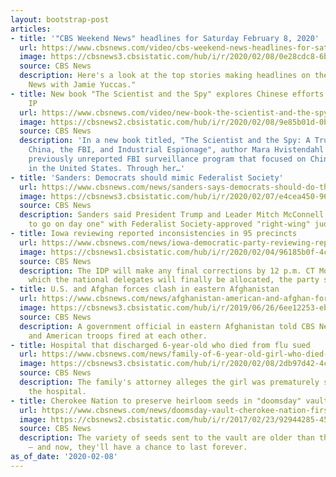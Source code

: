 ```yaml
---
layout: bootstrap-post
articles:
- title: '"CBS Weekend News" headlines for Saturday February 8, 2020'
  url: https://www.cbsnews.com/video/cbs-weekend-news-headlines-for-saturday-february-8-2020/
  image: https://cbsnews3.cbsistatic.com/hub/i/r/2020/02/08/0e28cdc8-6b56-4ef2-926e-4fb28e52f27f/thumbnail/1200x630/ed6e0829c81cb4a2dd721202f420e024/0208-en-headlines-2023923-640x360.jpg
  source: CBS News
  description: Here's a look at the top stories making headlines on the "CBS Weekend
    News with Jamie Yuccas."
- title: New book "The Scientist and the Spy" explores Chinese efforts to steal American
    IP
  url: https://www.cbsnews.com/video/new-book-the-scientist-and-the-spy-explores-chinese-efforts-to-steal-american-ip/
  image: https://cbsnews2.cbsistatic.com/hub/i/r/2020/02/08/9e85b01d-0b3b-4219-af57-0d6a15b93b18/thumbnail/1200x630/5b23980c6ceaab956671f30911eff3b5/0208-cbsn-scientistspynew-2023914-640x360.jpg
  source: CBS News
  description: 'In a new book titled, "The Scientist and the Spy: A True Story of
    China, the FBI, and Industrial Espionage", author Mara Hvistendahl explores a
    previously unreported FBI surveillance program that focused on Chinese scientists
    in the United States. Through her…'
- title: 'Sanders: Democrats should mimic Federalist Society'
  url: https://www.cbsnews.com/news/sanders-says-democrats-should-do-the-same-thing-as-right-wing-federalist-society-in-nominating-federal-judges/
  image: https://cbsnews3.cbsistatic.com/hub/i/r/2020/02/07/e4cea450-96b2-449a-873f-203697c33396/thumbnail/1200x630/dca6ade5b171c7592db851f833e99b6c/gettyimages-1204650056-1.jpg
  source: CBS News
  description: Sanders said President Trump and Leader Mitch McConnell were "ready
    to go on day one" with Federalist Society-approved "right-wing" judges.
- title: Iowa reviewing reported inconsistencies in 95 precincts
  url: https://www.cbsnews.com/news/iowa-democratic-party-reviewing-reported-inconsistencies-in-95-precincts-2020-02-08/
  image: https://cbsnews1.cbsistatic.com/hub/i/r/2020/02/04/96185b0f-4c02-4aa1-93f2-ce5db4f5f1da/thumbnail/1200x630/fb45eac7480066198073a87d8d783059/gettyimages-1204049734.jpg
  source: CBS News
  description: The IDP will make any final corrections by 12 p.m. CT Monday, after
    which the national delegates will finally be allocated, the party said.
- title: U.S. and Afghan forces clash in eastern Afghanistan
  url: https://www.cbsnews.com/news/afghanistan-american-and-afghan-forces-shootout-eastern-nangarhar-province-2020-02-08/
  image: https://cbsnews3.cbsistatic.com/hub/i/r/2019/06/26/6ee12253-eb32-4835-993b-b5e937afd673/thumbnail/1200x630/f46e892a0dad67bed793680137e82b8a/afghanistan-us-troops-993821742.jpg
  source: CBS News
  description: A government official in eastern Afghanistan told CBS News the Afghan
    and American troops fired at each other.
- title: Hospital that discharged 6-year-old who died from flu sued
  url: https://www.cbsnews.com/news/family-of-6-year-old-girl-who-died-from-flu-sues-hospital-that-discharged-her-2020-02-08/
  image: https://cbsnews3.cbsistatic.com/hub/i/r/2020/02/08/2db97d42-4cfa-45cc-aeb4-e9c3e7751406/thumbnail/1200x630/5a373da917b66952709e3f35b1241074/gettyimages-72651697.jpg
  source: CBS News
  description: The family's attorney alleges the girl was prematurely sent home from
    the hospital.
- title: Cherokee Nation to preserve heirloom seeds in "doomsday" vault
  url: https://www.cbsnews.com/news/doomsday-vault-cherokee-nation-first-u-s-tribe-preserve-seeds-arctic-svalbard-norway/
  image: https://cbsnews2.cbsistatic.com/hub/i/r/2017/02/23/92944285-4556-40f5-91be-2335f44a2599/thumbnail/1200x630g2/4c2c79c57863865622c7648a5f85da02/global-seed-vault-513189256.jpg
  source: CBS News
  description: The variety of seeds sent to the vault are older than the United States
    — and now, they'll have a chance to last forever.
as_of_date: '2020-02-08'
---
```


